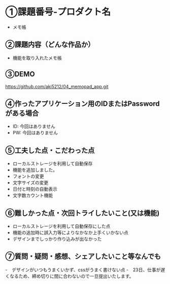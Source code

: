 # ①課題番号-プロダクト名

- メモ帳

## ②課題内容（どんな作品か）

- 機能を取り入れたメモ帳

## ③DEMO

https://github.com/aki5212/04_memopad_app.git

## ④作ったアプリケーション用のIDまたはPasswordがある場合

- ID: 今回はありません
- PW: 今回はありません

## ⑤工夫した点・こだわった点

- ローカルストレージを利用して自動保存
- 機能を追加しました。
- フォントの変更
- 文字サイズの変更
- 日付と時刻の自動表示
- 文字数カウント機能

## ⑥難しかった点・次回トライしたいこと(又は機能)

- ローカルストレージを利用して自動保存にした点
- 機能の追加時に誤入力等によりなかなか上手くいかない点
- デザインまでしっかり作り込みが出なかった

## ⑦質問・疑問・感想、シェアしたいこと等なんでも
-　デザインがいつもうまくいかず、cssがうまく書けない点
-　23日、仕事が遅くなるため、締め切りに間に合わないので一旦提出いたします。
